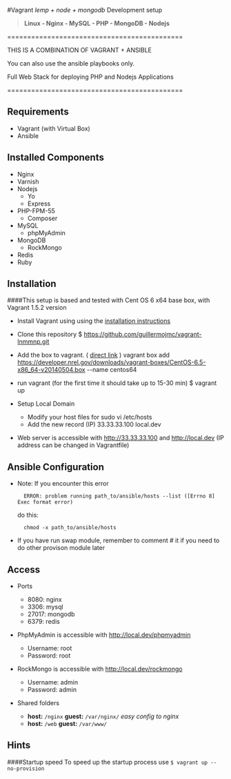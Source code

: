 #Vagrant *lemp + node + mongodb* Development setup

>**Linux - Nginx - MySQL - PHP - MongoDB - Nodejs**

============================================

THIS IS A COMBINATION OF VAGRANT + ANSIBLE

You can also use the ansible playbooks only.

Full Web Stack for deploying PHP and Nodejs Applications

============================================


## Requirements

- Vagrant (with Virtual Box)
- Ansible


## Installed Components
- Nginx
- Varnish
- Nodejs
	- Yo
	- Express
- PHP-FPM-55
	- Composer
- MySQL
	- phpMyAdmin
- MongoDB
	- RockMongo
- Redis
- Ruby


## Installation
####This setup is based and tested with Cent OS 6 x64 base box, with Vagrant 1.5.2 version

* Install Vagrant using using the [installation instructions](http://docs.vagrantup.com/v2/installation/index.html)

* Clone this repository
	    $ https://github.com/guillermojmc/vagrant-lnmmnp.git

* Add the box to vagrant. ( [direct link](https://developer.nrel.gov/downloads/vagrant-boxes/CentOS-6.5-x86_64-v20140504.box) )
		vagrant box add https://developer.nrel.gov/downloads/vagrant-boxes/CentOS-6.5-x86_64-v20140504.box --name centos64

* run vagrant (for the first time it should take up to 15-30 min)
	    $ vagrant up

* Setup Local Domain
	* Modify your host files for
			sudo vi /etc/hosts
	* Add the new record (IP)
			33.33.33.100 local.dev

* Web server is accessible with http://33.33.33.100 and http://local.dev (IP address can be changed in Vagrantfile)


## Ansible Configuration

- Note: If you encounter this error

		ERROR: problem running path_to/ansible/hosts --list ([Errno 8] Exec format error)

	do this:

		chmod -x path_to/ansible/hosts

- If you have run swap module, remember to comment # it if you need to do other provison module later


## Access
* Ports
	* 8080: nginx
	* 3306: mysql
	* 27017: mongodb
	* 6379: redis


* PhpMyAdmin is accessible with http://local.dev/phpmyadmin
	* Username: root
	* Password: root


* RockMongo is accessible with http://local.dev/rockmongo
	* Username: admin
	* Password: admin


* Shared folders
	* **host:** ```/nginx``` **guest:** ```/var/nginx/``` *easy config to nginx*
	* **host:** ```/web``` **guest:** ```/var/www/```


## Hints
####Startup speed
To speed up the startup process use ```$ vagrant up --no-provision```
